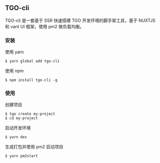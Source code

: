 <!--
 * @Author: Jurieo
 * @Date: 2019-08-07 16:32:27
 * @LastEditTime: 2019-09-10 10:21:11
 * @Description: readme
 -->

## TGO-cli

TGO-cli 是一套基于 SSR 快速搭建 TGO 开发环境的脚手架工具，基于 NUXTJS 和 vant UI 框架，使用 pm2 做负载均衡。

### 安装

使用 yarn
```
$ yarn global add tgo-cli
```
使用 npm
```
$ npm install tgo-cli -g
```

### 使用
创建项目
```
$ tgo create my-project
$ cd my-project
```
启动开发环境
```
$ yarn dev
```
生成打包并使用 pm2 启动项目
```
$ yarn pm2start
```
